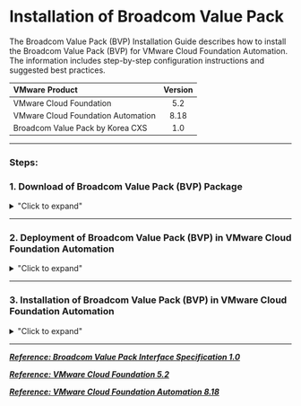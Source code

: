 
# Installation of Broadcom Value Pack 

The Broadcom Value Pack (BVP) Installation Guide describes how to install the Broadcom Value Pack (BVP) for VMware Cloud Foundation Automation. The information includes step-by-step configuration instructions and suggested best practices.

| VMware Product                              | Version               |
|:--------------------------------------------|:---------------------:|
| VMware Cloud Foundation                     |     5.2               |     
| VMware Cloud Foundation Automation          |     8.18              |
| Broadcom Value Pack by Korea CXS            |     1.0               |

---

### Steps:

### 1. Download of Broadcom Value Pack (BVP) Package
<details>
<summary>"Click to expand"</summary>

Download Broadcom Value Pack 1.0 Package file [download package ](https://github.com/sophiacho/Broadcom-Value-Pack-by-Korea-CXS/raw/refs/heads/main/com.bvp.package)



</details>

---

### 2. Deployment of Broadcom Value Pack (BVP) in VMware Cloud Foundation Automation
<details>
<summary>"Click to expand"</summary>


- **From VMware Cloud Foundation Automation, go to Orchestrator.**  
	<p align="center">
	  <img width=75% height=75% src="https://github.com/sophiacho/Broadcom-Value-Pack-by-Korea-CXS/raw/refs/heads/main/assets/Select_Orchestrator.png">
	</p>

- **Select Package file.**  
	<p align="center">
	  <img width=75% height=75% src="https://github.com/sophiacho/Broadcom-Value-Pack-by-Korea-CXS/raw/refs/heads/main/assets/Assets_Packages.png">
	</p>

- **Review Broadcom Value Pack Package details and import Package file**  
	<p align="center">
	  <img width=75% height=75% src="https://github.com/sophiacho/Broadcom-Value-Pack-by-Korea-CXS/raw/refs/heads/main/assets/Packages_Import.png">
	</p>

</details>

---


### 3. Installation of Broadcom Value Pack (BVP) in VMware Cloud Foundation Automation


<details>
<summary>"Click to expand"</summary>


- **From VMware Cloud Foundation Automation, go to Orchestrator.**  
	<p align="center">
	  <img width=75% height=75% src="https://github.com/sophiacho/Broadcom-Value-Pack-by-Korea-CXS/raw/refs/heads/main/assets/Select_Orchestrator.png">
	</p>

- **Select Library Workflows.**  
	<p align="center">
	  <img width=75% height=75% src="https://github.com/sophiacho/Broadcom-Value-Pack-by-Korea-CXS/raw/refs/heads/main/assets/Library_Workflows.png">
	</p>

- **Select Install Value Pack Workflow and select Admin Project and Backup Source to install.**  
	<p align="center">
	  <img width=75% height=75% src="https://github.com/sophiacho/Broadcom-Value-Pack-by-Korea-CXS/raw/refs/heads/main/assets/Install Value Pack_Workflow.png">
	</p>

- **Review Custom Resources of Broadcom Value Pack.**  
	<p align="center">
	  <img width=75% height=75% src="https://github.com/sophiacho/Broadcom-Value-Pack-by-Korea-CXS/raw/refs/heads/main/assets/Custom_Resources.png">
	</p>

 - **Review Extensibility Library Actions of Broadcom Value Pack.**  
	<p align="center">
	  <img width=75% height=75% src="https://github.com/sophiacho/Broadcom-Value-Pack-by-Korea-CXS/raw/refs/heads/main/assets/Library_Actions_1.png">
	</p>

 	<p align="center">
	  <img width=75% height=75% src="https://github.com/sophiacho/Broadcom-Value-Pack-by-Korea-CXS/raw/refs/heads/main/assets/Library_Actions_2.png">
	</p>
 
 	<p align="center">
	  <img width=75% height=75% src="https://github.com/sophiacho/Broadcom-Value-Pack-by-Korea-CXS/raw/refs/heads/main/assets/Library_Actions_3.png">
	</p>
 
</details>

---

[***Reference: Broadcom Value Pack Interface Specification 1.0***](https://github.com/sophiacho/Broadcom-Value-Pack-by-Korea-CXS/raw/refs/heads/main/Broadcom_Value_Pack_Interface_specification_V1.0.pdf)


[***Reference: VMware Cloud Foundation 5.2***](https://techdocs.broadcom.com/us/en/vmware-cis/vcf/vcf-5-2-and-earlier/5-2.html)


[***Reference: VMware Cloud Foundation Automation 8.18***](https://techdocs.broadcom.com/us/en/vmware-cis/aria/aria-automation/8-18.html)
